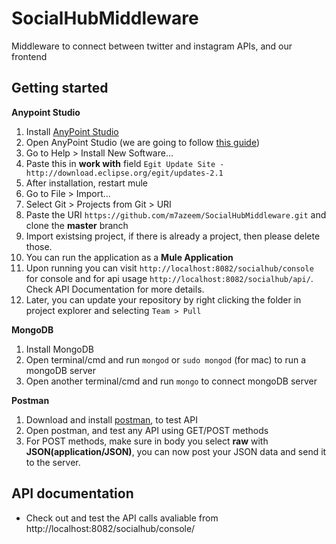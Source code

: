 # SocialHubMiddleware
Middleware to connect between twitter and instagram APIs, and our frontend

## Getting started 

**Anypoint Studio**
1. Install [AnyPoint Studio](https://www.mulesoft.com/lp/dl/studio)
2. Open AnyPoint Studio (we are going to follow [this guide](https://docs.mulesoft.com/mule-user-guide/v/3.3/using-git-with-studio))
3. Go to Help > Install New Software...
4. Paste this in **work with** field ``` Egit Update Site - http://download.eclipse.org/egit/updates-2.1 ```
5. After installation, restart mule
6. Go to File > Import...
7. Select Git > Projects from Git > URI
8. Paste the URI ``` https://github.com/m7azeem/SocialHubMiddleware.git ``` and clone the **master** branch
9. Import existsing project, if there is already a project, then please delete those. 
10. You can run the application as a **Mule Application**
11. Upon running you can visit ```http://localhost:8082/socialhub/console``` for console and for api usage ```http://localhost:8082/socialhub/api/```. Check API Documentation for more details.
12. Later, you can update your repository by right clicking the folder in project explorer and selecting ```Team > Pull```

**MongoDB**
1. Install MongoDB
2. Open terminal/cmd and run ```mongod``` or ```sudo mongod``` (for mac) to run a mongoDB server
3. Open another terminal/cmd and run ```mongo``` to connect mongoDB server

**Postman**
1. Download and install [postman](https://www.getpostman.com/), to test API
2. Open postman, and test any API using GET/POST methods
3. For POST methods, make sure in body you select **raw** with **JSON(application/JSON)**, you can now post your JSON data and send it to the server.


## API documentation
- Check out and test the API calls avaliable from http://localhost:8082/socialhub/console/